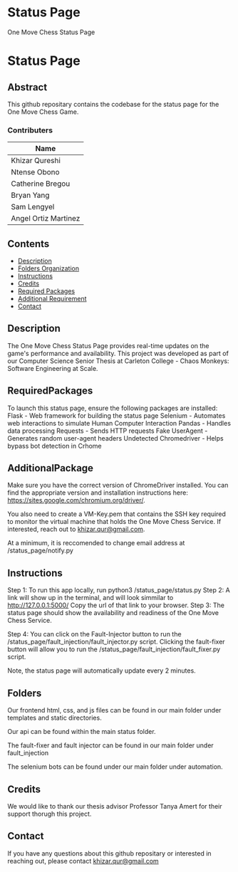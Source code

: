 # Status Page
One Move Chess Status Page

# Status Page

## Abstract

This github repositary contains the codebase for the status page for the One Move Chess Game. 


### Contributers

| Name                  | 
| --------------        | 
| Khizar Qureshi        | 
| Ntense Obono          |
| Catherine Bregou      |  
| Bryan Yang            | 
| Sam Lengyel           | 
| Angel Ortiz Martinez  | 



## Contents

- [Description](#description)
- [Folders Organization](#folders)
- [Instructions](#instructions)
- [Credits](#credits)
- [Required Packages](#RequiredPackages)
- [Additional Requirement](#AdditionalPackage)
- [Contact](#Contact)



## Description

The One Move Chess Status Page provides real-time updates on the game's performance and availability. This project was developed as part of our Computer Science Senior Thesis at Carleton College - Chaos Monkeys: Software Engineering at Scale.

## RequiredPackages
To launch this status page, ensure the following packages are installed: 
Flask - Web framework for building the status page 
Selenium - Automates web interactions to simulate Human Computer Interaction
Pandas - Handles data processing
Requests - Sends HTTP requests
Fake UserAgent - Generates random user-agent headers
Undetected Chromedriver - Helps bypass bot detection in Crhome

## AdditionalPackage
Make sure you have the correct version of ChromeDriver installed. You can find the appropriate version and installation instructions here: https://sites.google.com/chromium.org/driver/.

You also need to create a VM-Key.pem that contains the SSH key required to monitor the virtual machine that holds the One Move Chess Service. If interested, reach out to khizar.qur@gmail.com. 

At a minimum, it is reccomended to change email address at /status_page/notify.py
## Instructions
Step 1:
To run this app locally, run python3 /status_page/status.py
Step 2: 
A link will show up in the terminal, and will look simmilar to http://127.0.0.1:5000/ Copy the url of that link to your browser.
Step 3: 
The status page should show the availability and readiness of the One Move Chess Service.

Step 4:
You can click on the Fault-Injector button to run the /status_page/fault_injection/fault_injector.py script. Clicking the fault-fixer button will allow you to run the /status_page/fault_injection/fault_fixer.py script. 

Note, the status page will automatically update every 2 minutes. 
## Folders
Our frontend html, css, and js files can be found in our main folder under templates and static directories. 

Our api can be found within the main status folder. 

The fault-fixer and fault injector can be found in our main folder under fault_injection

The selenium bots can be found under our main folder under automation.

## Credits
We would like to thank our thesis advisor Professor Tanya Amert for their support thorugh this project. 

## Contact
If you have any questions about this github repositary or interested in reaching out, please contact khizar.qur@gmail.com